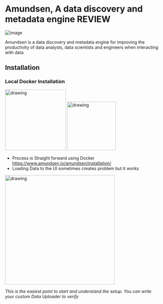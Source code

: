 # Amundsen, A data discovery and metadata engine REVIEW

![image](https://user-images.githubusercontent.com/7579608/129318190-769c4574-b046-40b9-a1ef-33af38732d7f.png)


Amundsen is a data discovery and metadata engine for improving the productivity of data analysts, data scientists and engineers when interacting with data

## Installation

### Local Docker Installation
<img src="https://user-images.githubusercontent.com/7579608/129318915-a0883b0f-8253-415c-a073-7088d4e6572f.png" alt="drawing" width="200"/>

<img src="https://user-images.githubusercontent.com/7579608/129319201-278bb037-1e72-4aad-879e-ebddff865329.png" alt="drawing" width="160"/>

* Process is Straight forward using Docker https://www.amundsen.io/amundsen/installation/
* Loading Data to the UI sometimes creates problem but it works

<img src="https://user-images.githubusercontent.com/7579608/129319598-d64fd2a6-aaab-4f53-b57d-22a85c040240.png" alt="drawing" width="360"/>


_This is the easiest point to start and understand the setup. You can write your custom Data Uploader to verify_







